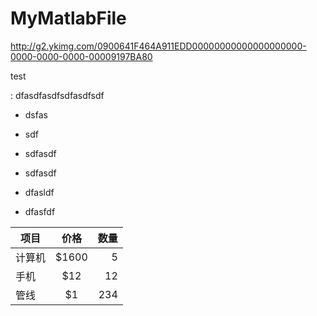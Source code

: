 # MyMatlabFile

http://g2.ykimg.com/0900641F464A911EDD00000000000000000000-0000-0000-0000-00009197BA80

test

 : dfasdfasdfsdfasdfsdf
 
  * dsfas
  * sdf
  * sdfasdf

* sdfasdf
* dfasldf
* dfasfdf


| 项目        | 价格   |  数量  |
|---|:---:|---:|
| 计算机     | \$1600 |   5     |
| 手机        |   \$12   |   12   |
| 管线        |    \$1    |  234  |
